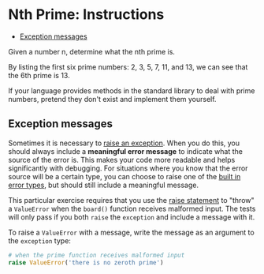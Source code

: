 # Nth Prime: Instructions

- [Exception messages](#exception-messages)

Given a number n, determine what the nth prime is.

By listing the first six prime numbers: 2, 3, 5, 7, 11, and 13, we can see that
the 6th prime is 13.

If your language provides methods in the standard library to deal with prime
numbers, pretend they don't exist and implement them yourself.

## Exception messages

Sometimes it is necessary to [raise an exception][raising-exceptions]. When you
do this, you should always include a **meaningful error message** to indicate
what the source of the error is. This makes your code more readable and helps
significantly with debugging. For situations where you know that the error
source will be a certain type, you can choose to raise one of the [built in
error types][base-classes], but should still include a meaningful message.

This particular exercise requires that you use the [raise
statement][the-raise-statement] to "throw" a `ValueError` when the `board()`
function receives malformed input. The tests will only pass if you both `raise`
the `exception` and include a message with it.

To raise a `ValueError` with a message, write the message as an argument to the
`exception` type:

```python
# when the prime function receives malformed input
raise ValueError('there is no zeroth prime')
```

[base-classes]: https://docs.python.org/3/library/exceptions.html#base-classes
[raising-exceptions]:
  https://docs.python.org/3/tutorial/errors.html#raising-exceptions
[the-raise-statement]:
  https://docs.python.org/3/reference/simple_stmts.html#the-raise-statement
